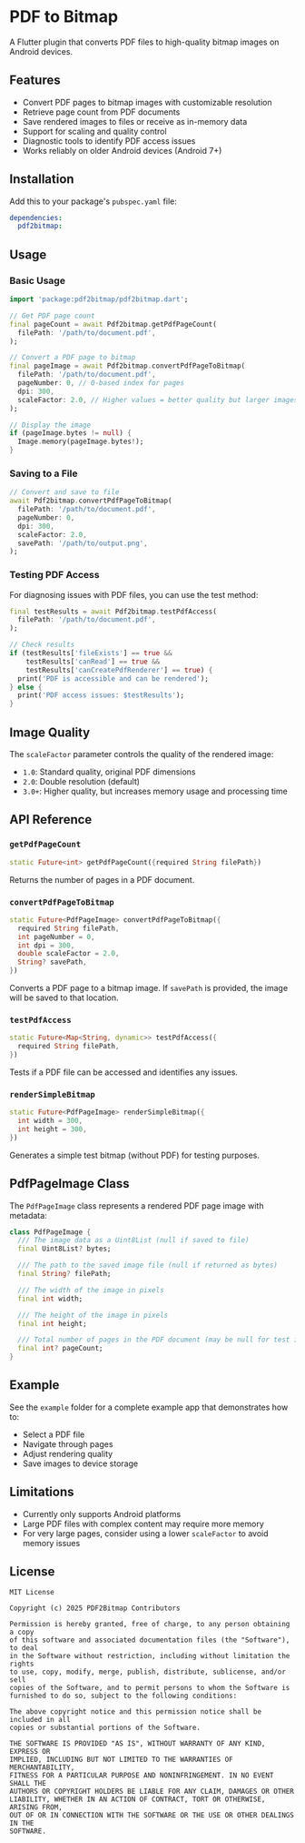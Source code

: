 # PDF to Bitmap

A Flutter plugin that converts PDF files to high-quality bitmap images on Android devices.

## Features

- Convert PDF pages to bitmap images with customizable resolution
- Retrieve page count from PDF documents
- Save rendered images to files or receive as in-memory data
- Support for scaling and quality control
- Diagnostic tools to identify PDF access issues
- Works reliably on older Android devices (Android 7+)

## Installation

Add this to your package's `pubspec.yaml` file:

```yaml
dependencies:
  pdf2bitmap: 
```

## Usage

### Basic Usage

```dart
import 'package:pdf2bitmap/pdf2bitmap.dart';

// Get PDF page count
final pageCount = await Pdf2bitmap.getPdfPageCount(
  filePath: '/path/to/document.pdf',
);

// Convert a PDF page to bitmap
final pageImage = await Pdf2bitmap.convertPdfPageToBitmap(
  filePath: '/path/to/document.pdf',
  pageNumber: 0, // 0-based index for pages
  dpi: 300,
  scaleFactor: 2.0, // Higher values = better quality but larger images
);

// Display the image
if (pageImage.bytes != null) {
  Image.memory(pageImage.bytes!);
}
```

### Saving to a File

```dart
// Convert and save to file
await Pdf2bitmap.convertPdfPageToBitmap(
  filePath: '/path/to/document.pdf',
  pageNumber: 0,
  dpi: 300,
  scaleFactor: 2.0,
  savePath: '/path/to/output.png',
);
```

### Testing PDF Access

For diagnosing issues with PDF files, you can use the test method:

```dart
final testResults = await Pdf2bitmap.testPdfAccess(
  filePath: '/path/to/document.pdf',
);

// Check results
if (testResults['fileExists'] == true && 
    testResults['canRead'] == true && 
    testResults['canCreatePdfRenderer'] == true) {
  print('PDF is accessible and can be rendered');
} else {
  print('PDF access issues: $testResults');
}
```

## Image Quality

The `scaleFactor` parameter controls the quality of the rendered image:

- `1.0`: Standard quality, original PDF dimensions
- `2.0`: Double resolution (default)
- `3.0+`: Higher quality, but increases memory usage and processing time

## API Reference

### `getPdfPageCount`

```dart
static Future<int> getPdfPageCount({required String filePath})
```

Returns the number of pages in a PDF document.

### `convertPdfPageToBitmap`

```dart
static Future<PdfPageImage> convertPdfPageToBitmap({
  required String filePath,
  int pageNumber = 0,
  int dpi = 300,
  double scaleFactor = 2.0,
  String? savePath,
})
```

Converts a PDF page to a bitmap image. If `savePath` is provided, the image will be saved to that location.

### `testPdfAccess`

```dart
static Future<Map<String, dynamic>> testPdfAccess({
  required String filePath,
})
```

Tests if a PDF file can be accessed and identifies any issues.

### `renderSimpleBitmap`

```dart
static Future<PdfPageImage> renderSimpleBitmap({
  int width = 300,
  int height = 300,
})
```

Generates a simple test bitmap (without PDF) for testing purposes.

## PdfPageImage Class

The `PdfPageImage` class represents a rendered PDF page image with metadata:

```dart
class PdfPageImage {
  /// The image data as a Uint8List (null if saved to file)
  final Uint8List? bytes;

  /// The path to the saved image file (null if returned as bytes)
  final String? filePath;

  /// The width of the image in pixels
  final int width;

  /// The height of the image in pixels
  final int height;

  /// Total number of pages in the PDF document (may be null for test images)
  final int? pageCount;
}
```

## Example

See the `example` folder for a complete example app that demonstrates how to:

- Select a PDF file
- Navigate through pages
- Adjust rendering quality
- Save images to device storage

## Limitations

- Currently only supports Android platforms
- Large PDF files with complex content may require more memory
- For very large pages, consider using a lower `scaleFactor` to avoid memory issues

## License

```
MIT License

Copyright (c) 2025 PDF2Bitmap Contributors

Permission is hereby granted, free of charge, to any person obtaining a copy
of this software and associated documentation files (the "Software"), to deal
in the Software without restriction, including without limitation the rights
to use, copy, modify, merge, publish, distribute, sublicense, and/or sell
copies of the Software, and to permit persons to whom the Software is
furnished to do so, subject to the following conditions:

The above copyright notice and this permission notice shall be included in all
copies or substantial portions of the Software.

THE SOFTWARE IS PROVIDED "AS IS", WITHOUT WARRANTY OF ANY KIND, EXPRESS OR
IMPLIED, INCLUDING BUT NOT LIMITED TO THE WARRANTIES OF MERCHANTABILITY,
FITNESS FOR A PARTICULAR PURPOSE AND NONINFRINGEMENT. IN NO EVENT SHALL THE
AUTHORS OR COPYRIGHT HOLDERS BE LIABLE FOR ANY CLAIM, DAMAGES OR OTHER
LIABILITY, WHETHER IN AN ACTION OF CONTRACT, TORT OR OTHERWISE, ARISING FROM,
OUT OF OR IN CONNECTION WITH THE SOFTWARE OR THE USE OR OTHER DEALINGS IN THE
SOFTWARE.
```